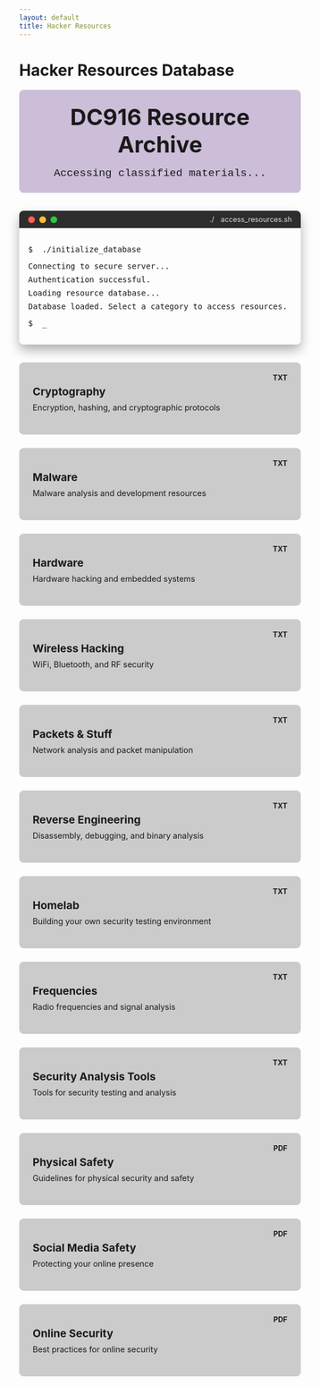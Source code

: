 ```yaml
---
layout: default
title: Hacker Resources
---
```


# Hacker Resources Database

<div class="resources-header">
  <div class="resources-logo">
    <i class="fas fa-database"></i> DC916 Resource Archive
  </div>
  <div class="resources-subtitle">
    <span class="typing-effect">Accessing classified materials...</span>
  </div>
</div>

<div class="resource-terminal">
  <div class="terminal-window">
    <div class="terminal-header">
      <div class="terminal-controls">
        <span class="control close"></span>
        <span class="control minimize"></span>
        <span class="control maximize"></span>
      </div>
      <div class="terminal-title">
        <span class="prompt">./</span> access_resources.sh
      </div>
    </div>
    <div class="terminal-content">
      <p><span class="prompt">$</span> <span class="command">./initialize_database</span></p>
      <p class="response">Connecting to secure server...</p>
      <p class="response">Authentication successful.</p>
      <p class="response">Loading resource database...</p>
      <p class="response">Database loaded. Select a category to access resources.</p>
      <p><span class="prompt">$</span> <span class="command blink-cursor">_</span></p>
    </div>
  </div>
</div>

<div class="resource-grid">
  <div class="resource-category" data-category="cryptography">
    <div class="category-icon"><i class="fas fa-key"></i></div>
    <h3>Cryptography</h3>
    <div class="category-description">Encryption, hashing, and cryptographic protocols</div>
    <div class="file-type">TXT</div>
  </div>
  
  <div class="resource-category" data-category="malware">
    <div class="category-icon"><i class="fas fa-bug"></i></div>
    <h3>Malware</h3>
    <div class="category-description">Malware analysis and development resources</div>
    <div class="file-type">TXT</div>
  </div>
  
  <div class="resource-category" data-category="hardware">
    <div class="category-icon"><i class="fas fa-microchip"></i></div>
    <h3>Hardware</h3>
    <div class="category-description">Hardware hacking and embedded systems</div>
    <div class="file-type">TXT</div>
  </div>
  
  <div class="resource-category" data-category="wireless">
    <div class="category-icon"><i class="fas fa-wifi"></i></div>
    <h3>Wireless Hacking</h3>
    <div class="category-description">WiFi, Bluetooth, and RF security</div>
    <div class="file-type">TXT</div>
  </div>
  
  <div class="resource-category" data-category="packets">
    <div class="category-icon"><i class="fas fa-network-wired"></i></div>
    <h3>Packets & Stuff</h3>
    <div class="category-description">Network analysis and packet manipulation</div>
    <div class="file-type">TXT</div>
  </div>
  
  <div class="resource-category" data-category="reverse">
    <div class="category-icon"><i class="fas fa-undo"></i></div>
    <h3>Reverse Engineering</h3>
    <div class="category-description">Disassembly, debugging, and binary analysis</div>
    <div class="file-type">TXT</div>
  </div>
  
  <div class="resource-category" data-category="homelab">
    <div class="category-icon"><i class="fas fa-server"></i></div>
    <h3>Homelab</h3>
    <div class="category-description">Building your own security testing environment</div>
    <div class="file-type">TXT</div>
  </div>
  
  <div class="resource-category" data-category="frequencies">
    <div class="category-icon"><i class="fas fa-broadcast-tower"></i></div>
    <h3>Frequencies</h3>
    <div class="category-description">Radio frequencies and signal analysis</div>
    <div class="file-type">TXT</div>
  </div>
  
  <div class="resource-category" data-category="security-tools">
    <div class="category-icon"><i class="fas fa-tools"></i></div>
    <h3>Security Analysis Tools</h3>
    <div class="category-description">Tools for security testing and analysis</div>
    <div class="file-type">TXT</div>
  </div>
  
  <div class="resource-category" data-category="physical-safety">
    <div class="category-icon"><i class="fas fa-shield-alt"></i></div>
    <h3>Physical Safety</h3>
    <div class="category-description">Guidelines for physical security and safety</div>
    <div class="file-type">PDF</div>
  </div>
  
  <div class="resource-category" data-category="social-media-safety">
    <div class="category-icon"><i class="fas fa-user-shield"></i></div>
    <h3>Social Media Safety</h3>
    <div class="category-description">Protecting your online presence</div>
    <div class="file-type">PDF</div>
  </div>
  
  <div class="resource-category" data-category="online-security">
    <div class="category-icon"><i class="fas fa-lock"></i></div>
    <h3>Online Security</h3>
    <div class="category-description">Best practices for online security</div>
    <div class="file-type">PDF</div>
  </div>
</div>

<div id="resource-modal" class="modal">
  <div class="modal-content">
    <div class="modal-header">
      <h2 id="modal-title">Resource Title</h2>
      <span class="close-modal">&times;</span>
    </div>
    <div class="modal-body">
      <div id="loading-animation">
        <div class="decrypting">
          <span>D</span><span>e</span><span>c</span><span>r</span><span>y</span><span>p</span><span>t</span><span>i</span><span>n</span><span>g</span><span>.</span><span>.</span><span>.</span>
        </div>
      </div>
      <div id="resource-content"></div>
      <div id="pdf-viewer">
        <div class="pdf-info">
          <i class="fas fa-file-pdf"></i>
          <h3 id="pdf-title">PDF Document</h3>
          <a id="pdf-link" href="#" target="_blank" class="download-btn">
            <i class="fas fa-download"></i> Open PDF
          </a>
        </div>
      </div>
    </div>
  </div>
</div>

<style>
/* Resources Header Styles */
.resources-header {
  background: rgba(91, 43, 130, 0.3);
  padding: 1.5rem;
  display: flex;
  flex-direction: column;
  align-items: center;
  border-radius: 8px;
  margin-bottom: 2rem;
}

.resources-logo {
  font-size: 2.5rem;
  font-weight: bold;
  color: var(--conifer);
  margin-bottom: 1rem;
  text-align: center;
}

.resources-subtitle {
  font-family: 'Courier New', monospace;
  color: var(--kings-silver);
  font-size: 1.2rem;
}

.typing-effect {
  border-right: 2px solid var(--conifer);
  white-space: nowrap;
  overflow: hidden;
  animation: typing 3.5s steps(40, end), blink-caret 0.75s step-end infinite;
}

@keyframes typing {
  from { width: 0 }
  to { width: 100% }
}

@keyframes blink-caret {
  from, to { border-color: transparent }
  50% { border-color: var(--conifer) }
}

/* Resource Terminal Styles */
.resource-terminal {
  margin: 2rem 0;
}

.terminal-window {
  background: var(--terminal-background);
  border-radius: 8px;
  overflow: hidden;
  box-shadow: 0 10px 20px rgba(0, 0, 0, 0.3);
}

.terminal-header {
  background: #2d2d2d;
  padding: 0.5rem 1rem;
  display: flex;
  align-items: center;
  justify-content: space-between;
}

.terminal-controls {
  display: flex;
  gap: 0.5rem;
}

.control {
  width: 12px;
  height: 12px;
  border-radius: 50%;
  display: inline-block;
}

.control.close {
  background: #ff5f56;
}

.control.minimize {
  background: #ffbd2e;
}

.control.maximize {
  background: #27c93f;
}

.terminal-title {
  color: #ddd;
  font-size: 0.8rem;
}

.terminal-content {
  padding: 1rem;
  font-family: 'Fira Code', monospace;
  color: var(--terminal-text);
}

.prompt {
  color: var(--conifer);
  margin-right: 0.5rem;
}

.command {
  color: var(--kings-silver);
}

.response {
  margin: 0.5rem 0;
  color: var(--terminal-text);
}

.blink-cursor {
  animation: blink 1s step-end infinite;
}

@keyframes blink {
  50% { opacity: 0; }
}

/* Resource Grid Styles */
.resource-grid {
  display: grid;
  grid-template-columns: repeat(auto-fill, minmax(250px, 1fr));
  gap: 1.5rem;
  margin: 2rem 0;
}

.resource-category {
  background: rgba(0, 0, 0, 0.2);
  border: 1px solid var(--kings-purple);
  border-radius: 8px;
  padding: 1.5rem;
  transition: all 0.3s ease;
  position: relative;
  overflow: hidden;
  cursor: pointer;
}

.resource-category:hover {
  transform: translateY(-5px);
  box-shadow: 0 10px 20px rgba(0, 0, 0, 0.3);
  border-color: var(--conifer);
}

.resource-category:hover .category-icon {
  color: var(--conifer);
  transform: scale(1.1);
}

.resource-category:hover::before {
  opacity: 1;
}

.resource-category::before {
  content: '';
  position: absolute;
  top: 0;
  left: 0;
  right: 0;
  bottom: 0;
  background: linear-gradient(135deg, 
    rgba(91, 43, 130, 0.1) 0%, 
    rgba(91, 43, 130, 0.2) 50%, 
    rgba(91, 43, 130, 0.1) 100%);
  opacity: 0;
  transition: opacity 0.3s ease;
  z-index: 1;
  pointer-events: none;
}

.category-icon {
  font-size: 2.5rem;
  color: var(--kings-silver);
  margin-bottom: 1rem;
  transition: all 0.3s ease;
}

.resource-category h3 {
  color: var(--conifer);
  margin: 0 0 0.5rem 0;
  font-size: 1.2rem;
}

.category-description {
  color: var(--kings-silver);
  font-size: 0.9rem;
  margin-bottom: 1rem;
}

.file-type {
  position: absolute;
  top: 1rem;
  right: 1rem;
  background: var(--kings-purple);
  color: var(--terminal-text);
  padding: 0.25rem 0.5rem;
  border-radius: 4px;
  font-size: 0.8rem;
  font-weight: bold;
}

/* Modal Styles */
.modal {
  display: none;
  position: fixed;
  z-index: 1000;
  left: 0;
  top: 0;
  width: 100%;
  height: 100%;
  overflow: auto;
  background-color: rgba(0, 0, 0, 0.8);
  backdrop-filter: blur(5px);
}

.modal-content {
  background: var(--terminal-background);
  margin: 5% auto;
  width: 80%;
  max-width: 800px;
  border-radius: 8px;
  box-shadow: 0 0 20px rgba(142, 229, 47, 0.3);
  border: 1px solid var(--kings-purple);
  animation: modalFadeIn 0.3s ease;
}

@keyframes modalFadeIn {
  from { opacity: 0; transform: translateY(-50px); }
  to { opacity: 1; transform: translateY(0); }
}

.modal-header {
  padding: 1rem;
  border-bottom: 1px solid var(--kings-purple);
  display: flex;
  justify-content: space-between;
  align-items: center;
}

.modal-header h2 {
  color: var(--conifer);
  margin: 0;
  font-size: 1.5rem;
}

.close-modal {
  color: var(--kings-silver);
  font-size: 1.5rem;
  font-weight: bold;
  cursor: pointer;
  transition: all 0.3s ease;
}

.close-modal:hover {
  color: var(--conifer);
}

.modal-body {
  padding: 1.5rem;
  max-height: 70vh;
  overflow-y: auto;
}

#resource-content {
  font-family: 'Courier New', monospace;
  line-height: 1.6;
  white-space: pre-wrap;
  display: none;
}

#resource-content a {
  color: var(--conifer);
  text-decoration: none;
  transition: all 0.3s ease;
}

#resource-content a:hover {
  text-decoration: underline;
  color: var(--kings-silver);
}

/* Loading Animation */
#loading-animation {
  display: flex;
  justify-content: center;
  align-items: center;
  height: 100px;
}

.decrypting {
  font-family: 'Courier New', monospace;
  font-size: 1.5rem;
  color: var(--conifer);
}

.decrypting span {
  display: inline-block;
  animation: decrypt 1.5s infinite alternate;
}

@keyframes decrypt {
  0% { transform: translateY(0); opacity: 0.3; }
  100% { transform: translateY(-10px); opacity: 1; }
}

.decrypting span:nth-child(1) { animation-delay: 0.1s; }
.decrypting span:nth-child(2) { animation-delay: 0.2s; }
.decrypting span:nth-child(3) { animation-delay: 0.3s; }
.decrypting span:nth-child(4) { animation-delay: 0.4s; }
.decrypting span:nth-child(5) { animation-delay: 0.5s; }
.decrypting span:nth-child(6) { animation-delay: 0.6s; }
.decrypting span:nth-child(7) { animation-delay: 0.7s; }
.decrypting span:nth-child(8) { animation-delay: 0.8s; }
.decrypting span:nth-child(9) { animation-delay: 0.9s; }
.decrypting span:nth-child(10) { animation-delay: 1.0s; }
.decrypting span:nth-child(11) { animation-delay: 1.1s; }
.decrypting span:nth-child(12) { animation-delay: 1.2s; }
.decrypting span:nth-child(13) { animation-delay: 1.3s; }

/* PDF Viewer Styles */
#pdf-viewer {
  display: none;
  text-align: center;
}

.pdf-info {
  background: rgba(0, 0, 0, 0.2);
  padding: 2rem;
  border-radius: 8px;
  display: flex;
  flex-direction: column;
  align-items: center;
  gap: 1rem;
}

.pdf-info i {
  font-size: 4rem;
  color: #ff5555;
}

.pdf-info h3 {
  color: var(--kings-silver);
  margin: 0;
}

.download-btn {
  display: inline-flex;
  align-items: center;
  background: var(--kings-purple);
  color: var(--terminal-text);
  padding: 0.75rem 1.5rem;
  border-radius: 4px;
  text-decoration: none;
  transition: all 0.3s ease;
  margin-top: 1rem;
}

.download-btn:hover {
  background: var(--conifer);
  color: var(--terminal-background);
  transform: translateY(-2px);
}

.download-btn i {
  font-size: 1rem;
  color: inherit;
  margin-right: 0.5rem;
}

/* Responsive Styles */
@media (max-width: 768px) {
  .resource-grid {
    grid-template-columns: repeat(auto-fill, minmax(200px, 1fr));
  }
  
  .modal-content {
    width: 95%;
    margin: 10% auto;
  }
}
</style>

<script>
document.addEventListener('DOMContentLoaded', function() {
  // Resource category click handler
  const resourceCategories = document.querySelectorAll('.resource-category');
  const modal = document.getElementById('resource-modal');
  const modalTitle = document.getElementById('modal-title');
  const resourceContent = document.getElementById('resource-content');
  const loadingAnimation = document.getElementById('loading-animation');
  const pdfViewer = document.getElementById('pdf-viewer');
  const pdfTitle = document.getElementById('pdf-title');
  let pdfLink = document.getElementById('pdf-link');
  const closeModal = document.querySelector('.close-modal');
  
  // Resource paths and information
  const resourceInfo = {
    'cryptography': {
      title: 'Cryptography Resources',
      path: '/resources/pages/cryptography.html',
      isPdf: false
    },
    'malware': {
      title: 'Malware Analysis & Development',
      path: '/resources/pages/malware.html',
      isPdf: false
    },
    'hardware': {
      title: 'Hardware Hacking Resources',
      path: '/resources/pages/hardware.html',
      isPdf: false
    },
    'wireless': {
      title: 'Wireless Hacking Techniques',
      path: '/resources/pages/wireless-hacking.html',
      isPdf: false
    },
    'packets': {
      title: 'Network Packets & Analysis',
      path: '/resources/pages/packets-n-stuff.html',
      isPdf: false
    },
    'reverse': {
      title: 'Reverse Engineering Tools & Guides',
      path: '/resources/pages/reverse-engineering.html',
      isPdf: false
    },
    'homelab': {
      title: 'Building Your Security Homelab',
      path: '/resources/pages/homelab.html',
      isPdf: false
    },
    'frequencies': {
      title: 'Radio Frequencies & Signal Analysis',
      path: '/resources/pages/frequencies.html',
      isPdf: false
    },
    'security-tools': {
      title: 'Security Analysis Tools',
      path: '/resources/pages/security-tools.html',
      isPdf: false
    },
    'physical-safety': {
      title: 'DC916 Physical Safety Guide',
      path: 'https://github.com/CyberSecSacramento/Cybersecurity-Sacramento/raw/main/resources/DC916 Physical Safety Flyer.pdf',
      isPdf: true
    },
    'social-media-safety': {
      title: 'Social Media Safety Guidelines',
      path: 'https://github.com/CyberSecSacramento/Cybersecurity-Sacramento/raw/main/resources/DC916 Social Media Safety Flyer.pdf',
      isPdf: true
    },
    'online-security': {
      title: 'Online Security Best Practices',
      path: 'https://github.com/CyberSecSacramento/Cybersecurity-Sacramento/raw/main/resources/DC916-OnlineSecurityFlyer.pdf',
      isPdf: true
    }
  };
  
  resourceCategories.forEach(category => {
    category.addEventListener('click', function() {
      const categoryId = this.getAttribute('data-category');
      const info = resourceInfo[categoryId];
      
      if (info.isPdf) {
        // For PDF resources, show in modal
        modalTitle.textContent = info.title;
        
        // Reset modal content
        resourceContent.style.display = 'none';
        pdfViewer.style.display = 'none';
        loadingAnimation.style.display = 'flex';
        
        // Show modal
        modal.style.display = 'block';
        
        setTimeout(() => {
          loadingAnimation.style.display = 'none';
          pdfViewer.style.display = 'block';
          pdfTitle.textContent = info.title;
          pdfLink.href = info.path;
        }, 800);
      } else {
        // For HTML resources, navigate to the page
        window.location.href = info.path;
      }
    });
  });
  
  // Close modal
  closeModal.addEventListener('click', function() {
    modal.style.display = 'none';
  });
  
  // Close modal when clicking outside
  window.addEventListener('click', function(event) {
    if (event.target === modal) {
      modal.style.display = 'none';
    }
  });
  
  // Terminal cursor blink effect only
  const blinkCursor = document.querySelector('.blink-cursor');
  
  // No random terminal activity to keep the page size stable
});
</script>
